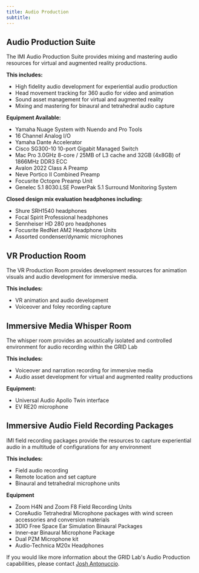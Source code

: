 ```yaml
---
title: Audio Production
subtitle:
---
```

Audio Production Suite
-----

The IMI Audio Production Suite provides mixing and mastering audio resources for virtual and augmented reality productions.

**This includes:**

* High fidelity audio development for experiential audio production
* Head movement tracking for 360 audio for video and animation
* Sound asset management for virtual and augmented reality
* Mixing and mastering for binaural and tetrahedral audio capture

**Equipment Available:**
* Yamaha Nuage System with Nuendo and Pro Tools
* 16 Channel Analog I/O
* Yamaha Dante Accelerator
* Cisco SG300-10 10-port Gigabit Managed Switch
* Mac Pro 3.0GHz 8-core / 25MB of L3 cache and 32GB (4x8GB) of 1866MHz DDR3 ECC
* Avalon 2022 Class A Preamp
* Neve Portico II Combined Preamp
* Focusrite Octopre Preamp Unit
* Genelec 5.1 8030.LSE PowerPak 5.1 Surround Monitoring System

**Closed design mix evaluation headphones including:**

* Shure SRH1540 headphones
* Focal Spirit Professional headphones
* Sennheiser HD 280 pro headphones
* Focusrite RedNet AM2 Headphone Units
* Assorted condenser/dynamic microphones

VR Production Room
-----

The VR Production Room provides development resources for animation visuals and audio development for immersive media.

**This includes:**

* VR animation and audio development
* Voiceover and foley recording capture

Immersive Media Whisper Room
-----
The whisper room provides an acoustically isolated and controlled environment for audio recording within the GRID Lab

**This includes:**

* Voiceover and narration recording for immersive media
* Audio asset development for virtual and augmented reality productions

**Equipment:**
* Universal Audio Apollo Twin interface
* EV RE20 microphone


Immersive Audio Field Recording Packages
-----
IMI field recording packages provide the resources to capture experiential audio in a multitude of configurations for any environment

**This includes:**

* Field audio recording
* Remote location and set capture
* Binaural and tetrahedral microphone units

**Equipment**
* Zoom H4N and Zoom F8 Field Recording Units
* CoreAudio Tetrahedral Microphone packages with wind screen accessories and conversion materials
* 3DIO Free Space Ear Simulation Binaural Packages
* Inner-ear Binaural Microphone Package
* Dual PZM Microphone kit
* Audio-Technica M20x Headphones

If you would like more information about the GRID Lab's Audio Production capabilities, please contact [Josh Antonuccio](javascript:void(location.href='mailto:'+String.fromCharCode(97,110,116,111,110,117,99,110,64,111,104,105,111,46,101,100,117)+'?subject=GRID%20Lab%20-%20Audio%20Production%20Request')).
